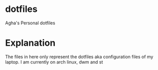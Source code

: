 # dotfiles
Agha's Personal dotfiles

# Explanation
The files in here only represent the dotfiles aka configuration files of my laptop.
I am currently on arch linux, dwm and st

